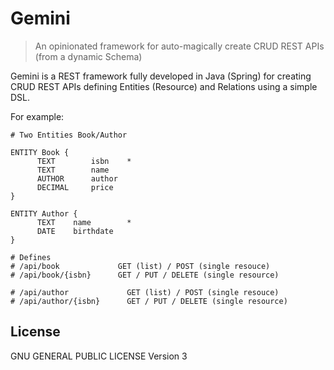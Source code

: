 # Gemini

> An opinionated framework for auto-magically create CRUD REST APIs (from a dynamic Schema)

Gemini is a REST framework fully developed in Java (Spring) for creating CRUD REST APIs defining Entities (Resource) and Relations using a simple DSL.

For example:

```text
# Two Entities Book/Author

ENTITY Book {
      TEXT        isbn    *
      TEXT        name
      AUTHOR      author
      DECIMAL     price
}
  
ENTITY Author {
      TEXT    name        *
      DATE    birthdate
}

# Defines 
# /api/book             GET (list) / POST (single resouce)
# /api/book/{isbn}      GET / PUT / DELETE (single resource)

# /api/author             GET (list) / POST (single resouce)
# /api/author/{isbn}      GET / PUT / DELETE (single resource)
``` 

## License
GNU GENERAL PUBLIC LICENSE Version 3